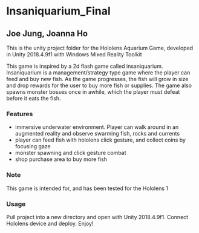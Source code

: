 # Insaniquarium_Final
## Joe Jung, Joanna Ho
This is the unity project folder for the Hololens Aquarium Game, developed in Unity 2018.4.9f1 with Windows Mixed Reality Toolkit

This game is inspired by a 2d flash game called insaniquarium. Insaniquarium is a management/strategy type game where the player can feed and buy new fish. As the game progresses, the fish will grow in size and drop rewards for the user to buy more fish or supplies. The game also spawns monster bosses once in awhile, which the player must defeat before it eats the fish.  

### Features 
* immersive underwater environment. Player can walk around in an augmented reality and observe swarming fish, rocks and currents
* player can feed fish with hololens click gesture, and collect coins by focusing gaze
* monster spawning and click gesture combat 
* shop purchase area to buy more fish

### Note
This game is intended for, and has been tested for the Hololens 1

### Usage
Pull project into a new directory and open with Unity 2018.4.9f1. Connect Hololens device and deploy. Enjoy! 


